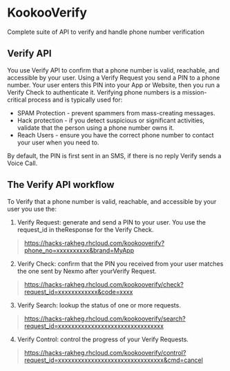 # KookooVerify
Complete suite of API to verify and handle phone number verification

## Verify API
You use Verify API to confirm that a phone number is valid, reachable, and accessible by your user. Using a Verify Request you send
a PIN to a phone number. Your user enters this PIN into your App or Website, then you run a Verify Check to authenticate it.
Verifying phone numbers is a mission-critical process and is typically used for:
- SPAM Protection - prevent spammers from mass-creating messages.
- Hack protection - if you detect suspicious or significant activities, validate that the person using a phone number owns it.
- Reach Users - ensure you have the correct phone number to contact your user when you need to.

By default, the PIN is first sent in an SMS, if there is no reply Verify sends a Voice Call.

## The Verify API workflow
To Verify that a phone number is valid, reachable, and accessible by your user you use the:

1. Verify Request: generate and send a PIN to your user. You use the request_id in theResponse for the Verify Check.
> https://hacks-rakheg.rhcloud.com/kookooverify?phone_no=xxxxxxxxxx&brand=MyApp

2. Verify Check: confirm that the PIN you received from your user matches the one sent by Nexmo after yourVerify Request.
> https://hacks-rakheg.rhcloud.com/kookooverify/check?request_id=xxxxxxxxxxxx&code=xxxx

3. Verify Search: lookup the status of one or more requests.
> https://hacks-rakheg.rhcloud.com/kookooverify/search?request_id=xxxxxxxxxxxxxxxxxxxxxxxxxxxxxxxx

4. Verify Control: control the progress of your Verify Requests.
> https://hacks-rakheg.rhcloud.com/kookooverify/control?request_id=xxxxxxxxxxxxxxxxxxxxxxxxxxxxxxxx&cmd=cancel
